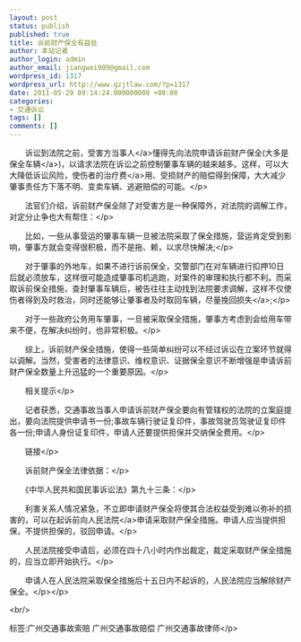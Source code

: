 ```yaml
---
layout: post
status: publish
published: true
title: 诉前财产保全有益处
author: 本站记者
author_login: admin
author_email: jiangwei909@gmail.com
wordpress_id: 1317
wordpress_url: http://www.gzjtlaw.com/?p=1317
date: 2011-05-29 09:14:24.000000000 +08:00
categories:
- 交通诉讼
tags: []
comments: []
---
```

<p><p>　　诉讼到法院之前，受害方<a>当事人<&#47;a>懂得先向法院申请诉前财产保全(大多是保全<a>车辆<&#47;a>)，以请求法院在诉讼之前控制肇事车辆的越来越多。这样，可以大大降低诉讼风险，使伤者的<a>治疗费<&#47;a>用、受损财产的赔偿得到保障，大大减少肇事责任方下落不明、变卖车辆、逃避赔偿的可能。<&#47;p><p>　　法官们介绍，诉前财产保全除了对受害方是一种保障外，对法院的调解工作，对定分止争也大有帮住：<&#47;p><p>　　比如，一些从事营运的肇事车辆一旦被法院采取了保全措施，营运肯定受到影响，肇事方就会变得很积极，而不是拖、赖，以求尽快解决;<&#47;p><p>　　对于肇事的外地车，如果不进行诉前保全，交警部门在对车辆进行扣押10日后就必须放车，这样很可能造成肇事司机逃跑，对案件的审理和执行都不利。而采取诉前保全措施，查封肇事车辆后，被告往往主动找到法院要求调解，这样不仅使伤者得到及时救治，同时还能够让肇事者及时取回车辆，尽量挽回<a>损失<&#47;a>;<&#47;p><p>　　对于一些政府公务用车肇事，一旦被采取保全措施，肇事方考虑到会给用车带来不便，在解决纠纷时，也非常积极。<&#47;p><p>　　综上，诉前财产保全措施，使得一些简单纠纷可以不经过诉讼在立案环节就得以调解。当然，受害者的法律意识、维权意识、证据保全意识不断增强是申请诉前财产保全数量上升迅猛的一个重要原因。<&#47;p><p>　　相关提示<&#47;p><p>　　记者获悉，交通事故当事人申请诉前财产保全要向有管辖权的法院的立案庭提出，要向法院提供申请书一份;事故车辆行驶证复印件，事故驾驶员驾驶证复印件各一份;申请人身份证复印件，申请人还要提供担保并交纳保全费用。<&#47;p><p>　　链接<&#47;p><p>　　诉前财产保全法律依据：<&#47;p><p>　　《中华人民共和国民事诉讼法》第九十三条：<&#47;p><p>　　利害关系人情况紧急，不立即申请财产保全将使其合法权益受到难以弥补的损害的，可以在起诉前向<a>人民法院<&#47;a>申请采取财产保全措施。申请人应当提供担保，不提供担保的，驳回申请。<&#47;p><p>　　人民法院接受申请后，必须在四十八小时内作出裁定，裁定采取财产保全措施的，应当立即开始执行。<&#47;p><p>　　申请人在人民法院采取保全措施后十五日内不起诉的，人民法院应当解除财产保全。<&#47;p><&#47;p><br&#47;><p>标签:广州交通事故索赔 广州交通事故赔偿 广州交通事故律师<&#47;p>
